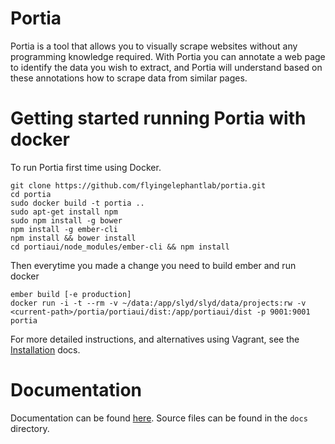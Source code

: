 Portia
======

Portia is a tool that allows you to visually scrape websites without any programming knowledge required. With Portia you can annotate a web page to identify the data you wish to extract, and Portia will understand based on these annotations how to scrape data from similar pages.

# Getting started running Portia with docker

To run Portia first time using Docker.

    git clone https://github.com/flyingelephantlab/portia.git
    cd portia
    sudo docker build -t portia ..
    sudo apt-get install npm
    sudo npm install -g bower
    npm install -g ember-cli
    npm install && bower install
    cd portiaui/node_modules/ember-cli && npm install
    
Then everytime you made a change you need to build ember and run docker
    
    ember build [-e production]
    docker run -i -t --rm -v ~/data:/app/slyd/slyd/data/projects:rw -v <current-path>/portia/portiaui/dist:/app/portiaui/dist -p 9001:9001 portia
   
For more detailed instructions, and alternatives using Vagrant, see the [Installation](http://portia.readthedocs.org/en/latest/installation.html) docs.

# Documentation

Documentation can be found [here](http://portia.readthedocs.org/en/latest/index.html). Source files can be found in the ``docs`` directory.

